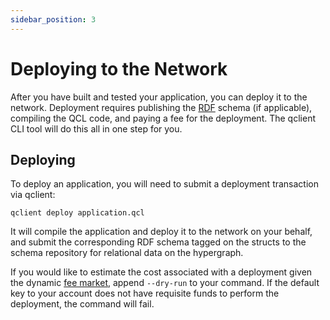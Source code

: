 ```yaml
---
sidebar_position: 3
---
```


# Deploying to the Network

After you have built and tested your application, you can deploy it to the network. Deployment requires publishing the [RDF](/docs/discover/oblivious-hypergraph/rdf-storage.md) schema (if applicable), compiling the QCL code, and paying a fee for the deployment. The qclient CLI tool will do this all in one step for you.

## Deploying

To deploy an application, you will need to submit a deployment transaction via qclient:

```
qclient deploy application.qcl
```

It will compile the application and deploy it to the network on your behalf, and submit the corresponding RDF schema tagged on the structs to the schema repository for relational data on the hypergraph.

If you would like to estimate the cost associated with a deployment given the dynamic [fee market](https://paragraph.xyz/@quilibrium.com/dynamic-fee-markets), append `--dry-run` to your command. If the default key to your account does not have requisite funds to perform the deployment, the command will fail.

